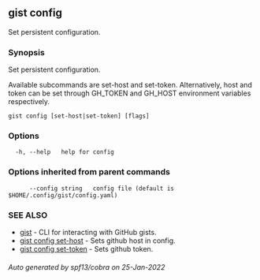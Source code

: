 ## gist config

Set persistent configuration.

### Synopsis

Set persistent configuration.

Available subcommands are set-host and set-token. Alternatively, host and token can be set through
GH_TOKEN and GH_HOST environment variables respectively.

```
gist config [set-host|set-token] [flags]
```

### Options

```
  -h, --help   help for config
```

### Options inherited from parent commands

```
      --config string   config file (default is $HOME/.config/gist/config.yaml)
```

### SEE ALSO

* [gist](gist.md)	 - CLI for interacting with GitHub gists.
* [gist config set-host](gist_config_set-host.md)	 - Sets github host in config.
* [gist config set-token](gist_config_set-token.md)	 - Sets github token.

###### Auto generated by spf13/cobra on 25-Jan-2022
